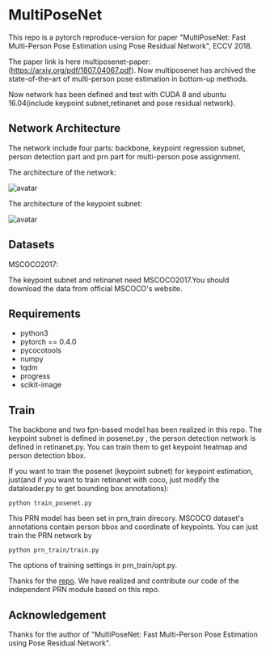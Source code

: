 ﻿# MultiPoseNet

This repo is a pytorch reproduce-version for paper "MultiPoseNet: Fast Multi-Person Pose
Estimation using Pose Residual Network", ECCV 2018.

The paper link is here multiposenet-paper: (https://arxiv.org/pdf/1807.04067.pdf). Now multiposenet has  archived the state-of-the-art of multi-person pose estimation in bottom-up methods.

Now network has been defined and test with CUDA 8 and ubuntu 16.04(include keypoint subnet,retinanet and pose residual network).


## Network Architecture

The network include four parts: backbone, keypoint regression subnet, person detection part and prn part for multi-person pose assignment.

The architecture of the network:

![avatar](http://wx1.sinaimg.cn/mw690/005uXRWzly1fua75w1y62j30ul08vwk2.jpg)

The architecture of the keypoint subnet:

![avatar](http://wx4.sinaimg.cn/mw690/005uXRWzly1fua75sh9xaj30ub072755.jpg)

## Datasets

MSCOCO2017:

The keypoint subnet and retinanet need MSCOCO2017.You should download the data from official MSCOCO's website. 

## Requirements

- python3
- pytorch == 0.4.0
- pycocotools
- numpy
- tqdm
- progress
- scikit-image

## Train
The backbone and two fpn-based model has been realized in this repo. The keypoint subnet is defined in posenet.py , the person detection network is defined in retinanet.py. You can train them to get keypoint heatmap and person detection bbox.  

If you want to train the posenet (keypoint subnet) for keypoint estimation, just(and if you want to train retinanet with coco, just modify the dataloader.py to get bounding box annotations):
```
python train_posenet.py
```

This PRN model has been set in prn_train direcory. MSCOCO dataset's annotations contain person bbox and coordinate of keypoints. You can just train the PRN network by 
```
python prn_train/train.py
```

The options of training settings in prn_train/opt.py.

Thanks for the [repo](https://github.com/salihkaragoz/pose-residual-network-pytorch). We have realized and contribute our code of the independent PRN module based on this repo.
 
## Acknowledgement

Thanks for the author of "MultiPoseNet: Fast Multi-Person Pose
Estimation using Pose Residual Network".





